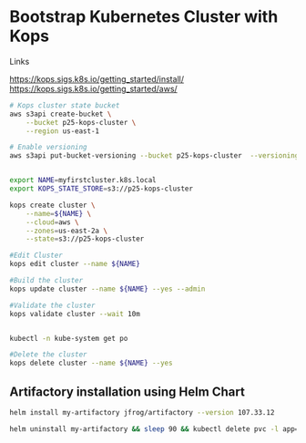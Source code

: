 # Bootstrap Kubernetes Cluster with Kops

Links

https://kops.sigs.k8s.io/getting_started/install/
https://kops.sigs.k8s.io/getting_started/aws/

```bash
# Kops cluster state bucket
aws s3api create-bucket \
    --bucket p25-kops-cluster \
    --region us-east-1

# Enable versioning
aws s3api put-bucket-versioning --bucket p25-kops-cluster  --versioning-configuration Status=Enabled


export NAME=myfirstcluster.k8s.local
export KOPS_STATE_STORE=s3://p25-kops-cluster

kops create cluster \
    --name=${NAME} \
    --cloud=aws \
    --zones=us-east-2a \
    --state=s3://p25-kops-cluster

#Edit Cluster
kops edit cluster --name ${NAME}

#Build the cluster
kops update cluster --name ${NAME} --yes --admin

#Validate the cluster
kops validate cluster --wait 10m


kubectl -n kube-system get po

#Delete the cluster
kops delete cluster --name ${NAME} --yes

```

## Artifactory installation using Helm Chart

```bash
helm install my-artifactory jfrog/artifactory --version 107.33.12

helm uninstall my-artifactory && sleep 90 && kubectl delete pvc -l app=artifactory

```